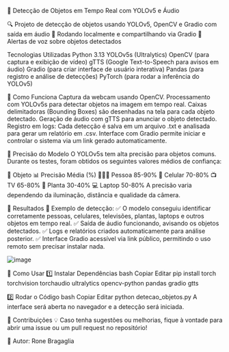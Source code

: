 📌 Detecção de Objetos em Tempo Real com YOLOv5 e Áudio

🔍 Projeto de detecção de objetos usando YOLOv5, OpenCV e Gradio com saída em áudio
📡 Rodando localmente e compartilhando via Gradio
🎤 Alertas de voz sobre objetos detectados

 Tecnologias Utilizadas
Python 3.13
YOLOv5s (Ultralytics)
OpenCV (para captura e exibição de vídeo)
gTTS (Google Text-to-Speech para avisos em áudio)
Gradio (para criar interface de usuário interativa)
Pandas (para registro e análise de detecções)
PyTorch (para rodar a inferência do YOLOv5)

📌 Como Funciona
Captura da webcam usando OpenCV.
Processamento com YOLOv5s para detectar objetos na imagem em tempo real.
Caixas delimitadoras (Bounding Boxes) são desenhadas na tela para cada objeto detectado.
Geração de áudio com gTTS para anunciar o objeto detectado.
Registro em logs: Cada detecção é salva em um arquivo .txt e analisada para gerar um relatório em .csv.
Interface com Gradio permite iniciar e controlar o sistema via um link gerado automaticamente.

📌 Precisão do Modelo
O YOLOv5s tem alta precisão para objetos comuns. Durante os testes, foram obtidos os seguintes valores médios de confiança:

📌 Objeto	📊 Precisão Média (%)
🧑‍🤝‍🧑 Pessoa	85-90%
📱 Celular	70-80%
📺 TV	65-80%
🌱 Planta	30-40%
💻 Laptop	50-80%
A precisão varia dependendo da iluminação, distância e qualidade da câmera.

📌 Resultados
📸 Exemplo de detecção:
✅ O modelo conseguiu identificar corretamente pessoas, celulares, televisões, plantas, laptops e outros objetos em tempo real.
✅ Saída de áudio funcionando, avisando os objetos detectados.
✅ Logs e relatórios criados automaticamente para análise posterior.
✅ Interface Gradio acessível via link público, permitindo o uso remoto sem precisar instalar nada.

![image](https://github.com/user-attachments/assets/30445a40-1a20-42b0-bf80-b35cccbbbe3a)

📌 Como Usar
1️⃣ Instalar Dependências
bash
Copiar
Editar
pip install torch torchvision torchaudio ultralytics opencv-python pandas gradio gtts

2️⃣ Rodar o Código
bash
Copiar
Editar
python detecao_objetos.py
A interface será aberta no navegador e a detecção será iniciada.

📌 Contribuições
💡 Caso tenha sugestões ou melhorias, fique à vontade para abrir uma issue ou um pull request no repositório!

📢 Autor: Rone Bragaglia




